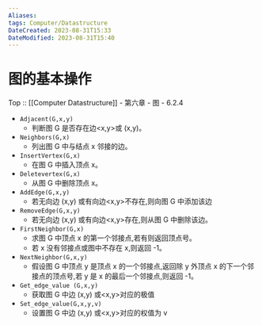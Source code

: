```yaml
---
Aliases: 
tags: Computer/Datastructure 
DateCreated: 2023-08-31T15:33
DateModified: 2023-08-31T15:40
---
```

# 图的基本操作

Top :: [[Computer Datastructure]] - 第六章 - 图 - 6.2.4

- `Adjacent(G,x,y)`
	- 判断图 G 是否存在边<x,y>或 (x,y)。
- `Neighbors(G,x)`
	- 列出图 G 中与结点 x 邻接的边。
- `InsertVertex(G,x)`
	- 在图 G 中插入顶点 x。
- `Deletevertex(G,x)`
	- 从图 G 中删除顶点 x。
- `AddEdge(G,x,y)`
	- 若无向边 (x,y) 或有向边<x,y>不存在,则向图 G 中添加该边
- `RemoveEdge(G,x,y)`
	- 若无向边 (x,y) 或有向边<x,y>存在,则从图 G 中删除该边。
- `FirstNeighbor(G,x)`
	- 求图 G 中顶点 x 的第一个邻接点,若有则返回顶点号。
	- 若 x 没有邻接点或图中不存在 x,则返回 -1。
- `NextNeighbor(G,x,y)`
	- 假设图 G 中顶点 y 是顶点 x 的一个邻接点,返回除 y 外顶点 x 的下一个邻接点的顶点号,若 y 是 x 的最后一个邻接点,则返回 -1。
- `Get_edge_value (G,x,y)`
	- 获取图 G 中边 (x,y) 或<x,y>对应的极值
- `Set_edge_value(G,x,y,v)`
	- 设置图 G 中边 (x,y) 或<x,y>对应的权值为 v
